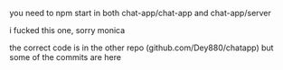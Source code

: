you need to npm start in both chat-app/chat-app and chat-app/server


i fucked this one, sorry monica

the correct code is in the other repo (github.com/Dey880/chatapp) but some of the commits are here
